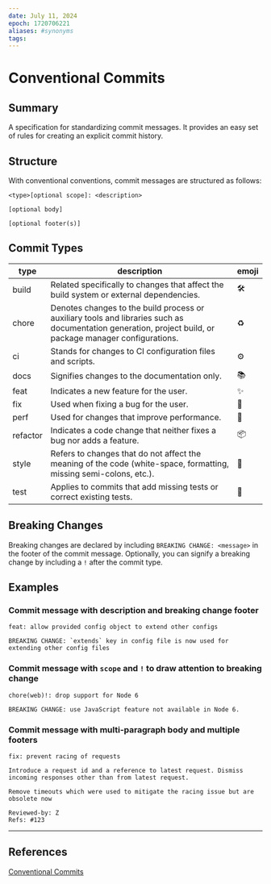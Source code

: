 ```yaml
---
date: July 11, 2024
epoch: 1720706221
aliases: #synonyms
tags:
---
```


# Conventional Commits

## Summary
A specification for standardizing commit messages. It provides an easy set of rules for creating an explicit commit history.

## Structure
With conventional conventions, commit messages are structured as follows:
```
<type>[optional scope]: <description>

[optional body]

[optional footer(s)]
```

## Commit Types
| **type** | **description**                                                                                                                                           | **emoji** |
| -------- | --------------------------------------------------------------------------------------------------------------------------------------------------------- | --------- |
| build    | Related specifically to changes that affect the build system or external dependencies.                                                                    | 🛠        |
| chore    | Denotes changes to the build process or auxiliary tools and libraries such as documentation generation, project build, or package manager configurations. | ♻️        |
| ci       | Stands for changes to CI configuration files and scripts.                                                                                                 | ⚙️        |
| docs     | Signifies changes to the documentation only.                                                                                                              | 📚        |
| feat     | Indicates a new feature for the user.                                                                                                                     | ✨         |
| fix      | Used when fixing a bug for the user.                                                                                                                      | 🐛        |
| perf     | Used for changes that improve performance.                                                                                                                | 🚀        |
| refactor | Indicates a code change that neither fixes a bug nor adds a feature.                                                                                      | 📦        |
| style    | Refers to changes that do not affect the meaning of the code (white-space, formatting, missing semi-colons, etc.).                                        | 💎        |
| test     | Applies to commits that add missing tests or correct existing tests.                                                                                      | 🚨        |

## Breaking Changes
Breaking changes are declared by including `BREAKING CHANGE: <message>` in the footer of the commit message. Optionally, you can signify a breaking change by including a `!` after the commit type.

## Examples
### Commit message with description and breaking change footer
```
feat: allow provided config object to extend other configs

BREAKING CHANGE: `extends` key in config file is now used for extending other config files
```

### Commit message with `scope` and `!` to draw attention to breaking change

```
chore(web)!: drop support for Node 6

BREAKING CHANGE: use JavaScript feature not available in Node 6.
```

### Commit message with multi-paragraph body and multiple footers
```
fix: prevent racing of requests

Introduce a request id and a reference to latest request. Dismiss incoming responses other than from latest request.

Remove timeouts which were used to mitigate the racing issue but are obsolete now

Reviewed-by: Z
Refs: #123
```

---
## References

[Conventional Commits](https://www.conventionalcommits.org/en/v1.0.0/#specification)


